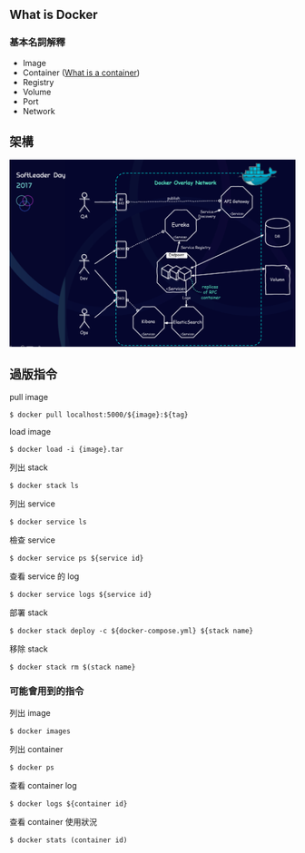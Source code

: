 ## What is Docker

### 基本名詞解釋

- Image
- Container
	([What is a container](https://www.docker.com/what-container))
- Registry
- Volume
- Port
- Network


## 架構

![](https://github.com/softleader/maintain-tutorial/blob/master/structure.png)

## 過版指令

pull image

```
$ docker pull localhost:5000/${image}:${tag}
```

load image

```
$ docker load -i {image}.tar
```

列出 stack

```
$ docker stack ls
```

列出 service

```
$ docker service ls
```

檢查 service

```
$ docker service ps ${service id}
```

查看 service 的 log

```
$ docker service logs ${service id}
```

部署 stack

```
$ docker stack deploy -c ${docker-compose.yml} ${stack name}
```

移除 stack

```
$ docker stack rm $(stack name}
```

### 可能會用到的指令

列出 image

```
$ docker images
```

列出 container

```
$ docker ps
```

查看 container log

```
$ docker logs ${container id}
```

查看 container 使用狀況

```
$ docker stats (container id)
```
